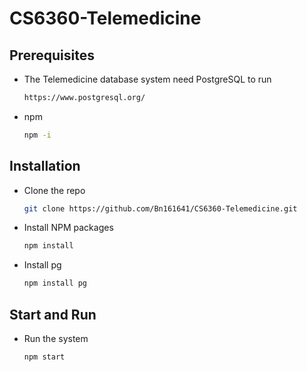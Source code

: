 # CS6360-Telemedicine
## Prerequisites
* The Telemedicine database system need PostgreSQL to run
  ```sh
  https://www.postgresql.org/
  ```
* npm
  ```sh
  npm -i
  ```
## Installation
* Clone the repo
  ```sh
  git clone https://github.com/Bn161641/CS6360-Telemedicine.git
  ```
* Install NPM packages
  ```sh
  npm install
  ```
* Install pg
  ```sh
  npm install pg
  ```
## Start and Run
* Run the system
  ```sh
  npm start
  ```
